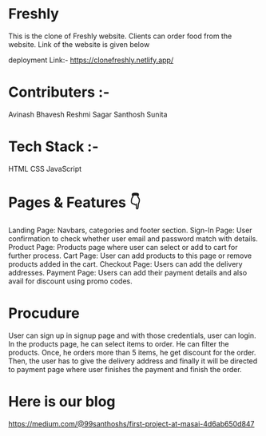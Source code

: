 # Freshly
This is the clone of Freshly website. Clients can order food from the website. Link of the website is given below

deployment Link:- https://clonefreshly.netlify.app/


# Contributers :-
Avinash
Bhavesh
Reshmi
Sagar
Santhosh
Sunita

# Tech Stack :-
HTML
CSS
JavaScript

# Pages & Features 👇
Landing Page: Navbars, categories and footer section.
Sign-In Page: User confirmation to check whether user email and password match with details.
Product Page: Products page where user can select or add to cart for further process.
Cart Page: User can add products to this page or remove products added in the cart.
Checkout Page: Users can add the delivery addresses.
Payment Page: Users can add their payment details and also avail for discount using promo codes.

# Procudure
User can sign up in signup page and with those credentials, user can login. In the products page, he can select items to order. He can filter the products. Once, he orders more than 5 items, he get discount for the order. Then, the user has to give the delivery address and finally it will be directed to payment page where user finishes the payment and finish the order.

# Here is our blog
https://medium.com/@99santhoshs/first-project-at-masai-4d6ab650d847
